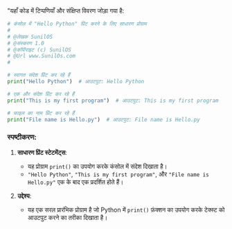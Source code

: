 "यहाँ कोड में टिप्पणियाँ और संक्षिप्त विवरण जोड़ा गया है:

```python
# कंसोल में "Hello Python" प्रिंट करने के लिए साधारण प्रोग्राम
#
# @लेखक SunilOS  
# @संस्करण 1.0
# @कॉपीराइट (c) SunilOS  
# @Url www.SunilOs.com
#

# स्वागत संदेश प्रिंट कर रहे हैं
print("Hello Python")  # आउटपुट: Hello Python

# एक और संदेश प्रिंट कर रहे हैं
print("This is my first program")  # आउटपुट: This is my first program

# फाइल का नाम प्रिंट कर रहे हैं
print("File name is Hello.py")  # आउटपुट: File name is Hello.py
```

### स्पष्टीकरण:

1. **साधारण प्रिंट स्टेटमेंट्स**:
   - यह प्रोग्राम `print()` का उपयोग करके कंसोल में संदेश दिखाता है।
   - `"Hello Python"`, `"This is my first program"`, और `"File name is Hello.py"` एक के बाद एक प्रदर्शित होते हैं।

2. **उद्देश्य**:
   - यह एक सरल प्रारंभिक प्रोग्राम है जो Python में `print()` फ़ंक्शन का उपयोग करके टेक्स्ट को आउटपुट करने का तरीका दिखाता है।
